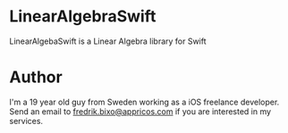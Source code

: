 # LinearAlgebraSwift

LinearAlgebaSwift is a Linear Algebra library for Swift

# Author

I'm a 19 year old guy from Sweden working as a iOS freelance developer. Send an email to fredrik.bixo@appricos.com if you are interested in my services.

